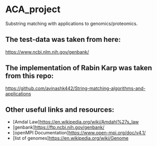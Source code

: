 # ACA_project
Substring matching with applications to genomics/proteomics.


## The test-data was taken from here:
<a href="https://www.ncbi.nlm.nih.gov/genbank/">https://www.ncbi.nlm.nih.gov/genbank/</a>

## The implementation of Rabin Karp was taken from this repo:

<a href="https://github.com/avinashk442/String-matching-algorithms-and-applications">https://github.com/avinashk442/String-matching-algorithms-and-applications</a>

## Other useful links and resources:
* [Amdal Law]https://en.wikipedia.org/wiki/Amdahl%27s_law
* [genbank]https://ftp.ncbi.nih.gov/genbank/
* [openMPI Documentation]https://www.open-mpi.org/doc/v4.1/
* [list of genomes]https://en.wikipedia.org/wiki/Genome



